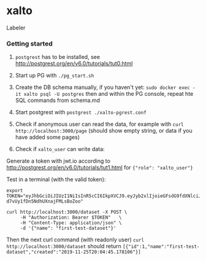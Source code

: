 # xalto

Labeler


### Getting started

1. `postgrest` has to be installed, see http://postgrest.org/en/v6.0/tutorials/tut0.html

2. Start up PG with `./pg_start.sh`

3. Create the DB schema manually, if you haven't yet:
`sudo docker exec -it xalto psql -U postgres`
then and within the PG console, repeat hte SQL commands from schema.md

4. Start postgrest with 
`postgrest ./xalto-pgrest.conf`

5. Check if anonymous user can read the data, for example with
`curl http://localhost:3000/page`
(should show empty string, or data if you have added some pages)

6. Check if `xalto_user` can write data:

Generate a token with jwt.io according to http://postgrest.org/en/v6.0/tutorials/tut1.html
for `{"role": "xalto_user"}`

Test in a terminal (with the valid token): 

```
export TOKEN="eyJhbGciOiJIUzI1NiIsInR5cCI6IkpXVCJ9.eyJyb2xlIjoieGFsdG9fdXNlciJ9.RWhz34laUp_fOnZi9N-d7vUy1fDn5NdhUXnajFMLsBoZoo"

curl http://localhost:3000/dataset -X POST \
     -H "Authorization: Bearer $TOKEN"   \
     -H "Content-Type: application/json" \
     -d '{"name": "first-test-dataset"}'
```

Then the next curl command (with readonly user)
`curl http://localhost:3000/dataset`
should return 
`[{"id":1,"name":"first-test-dataset","created":"2019-11-25T20:04:45.178106"}]`


